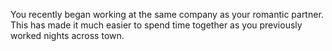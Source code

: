 You recently began working at the same company as your romantic partner. This has made it much easier to spend time together as you previously worked nights across town.